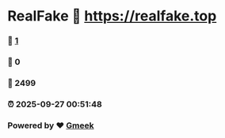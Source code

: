 # RealFake :link: https://realfake.top 
### :page_facing_up: [1](https://realfake.top/tag.html) 
### :speech_balloon: 0 
### :hibiscus: 2499 
### :alarm_clock: 2025-09-27 00:51:48 
### Powered by :heart: [Gmeek](https://github.com/Meekdai/Gmeek)
